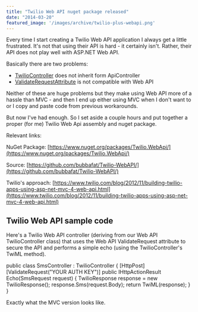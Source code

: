```yaml
---
title: "Twilio Web API nuget package released"
date: "2014-03-20"
featured_image: '/images/archive/twilio-plus-webapi.png'
---
```


Every time I start creating a Twilio Web API application I always get a little frustrated. It's not that using their API is hard - it certainly isn't. Rather, their API does not play well with ASP.NET Web API.

Basically there are two problems:

- [TwilioController](https://github.com/twilio/twilio-csharp/blob/master/src/Twilio.Mvc/TwilioController.cs) does not inherit form ApiController
- [ValidateRequestAttribute](https://github.com/twilio/twilio-csharp/blob/master/src/Twilio.Mvc/ValidateRequestAttribute.cs) is not compatible with Web API

Neither of these are huge problems but they make using Web API more of a hassle than MVC - and then I end up either using MVC when I don't want to or I copy and paste code from previous workarounds.

But now I've had enough. So I set aside a couple hours and put together a proper (for me) Twilio Web Api assembly and nuget package.

Relevant links:

NuGet Package: [https://www.nuget.org/packages/Twilio.WebApi/](https://www.nuget.org/packages/Twilio.WebApi/)

Source: [https://github.com/bubbafat/Twilio-WebAPI/](https://github.com/bubbafat/Twilio-WebAPI/)

Twilio's approach: [https://www.twilio.com/blog/2012/11/building-twilio-apps-using-asp-net-mvc-4-web-api.html](https://www.twilio.com/blog/2012/11/building-twilio-apps-using-asp-net-mvc-4-web-api.html)

## Twilio Web API sample code

Here's a Twilio Web API controller (deriving from our Web API TwilioController class) that uses the Web API ValidateRequest attribute to secure the API and performs a simple echo (using the TwilioController's TwiML method).

public class SmsController : TwilioController
{
    \[HttpPost\]
    \[ValidateRequest("YOUR AUTH KEY")\]
    public IHttpActionResult Echo(SmsRequest request)
    {
        TwilioResponse response = new TwilioResponse();
        response.Sms(request.Body);
        return TwiML(response);
    }
}

Exactly what the MVC version looks like.
